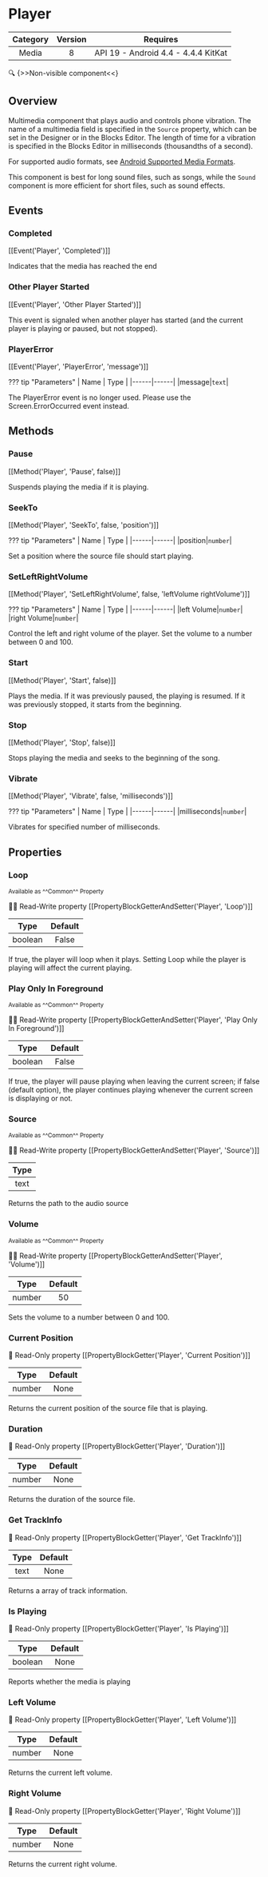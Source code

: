# Player

| Category | Version | Requires |
|:--------:|:-------:|:--------:|
|Media|8|API 19 - Android 4.4 - 4.4.4 KitKat|

:mag: {>>Non-visible component<<}

## Overview

Multimedia component that plays audio and controls phone vibration.  The name of a multimedia field is specified in the `` Source `` property, which can be set in the Designer or in the Blocks Editor.  The length of time for a vibration is specified in the Blocks Editor in milliseconds (thousandths of a second).

For supported audio formats, see <a href="http://developer.android.com/guide/appendix/media-formats.html" target="_blank">Android Supported Media Formats</a>.

This component is best for long sound files, such as songs, while the `` Sound `` component is more efficient for short files, such as sound effects.

## Events

### Completed

[[Event('Player', 'Completed')]]

Indicates that the media has reached the end

### Other Player Started

[[Event('Player', 'Other Player Started')]]

This event is signaled when another player has started (and the current player is playing or paused, but not stopped).

### PlayerError

[[Event('Player', 'PlayerError', 'message')]]

??? tip "Parameters"
    | Name | Type |
    |------|------|
    |message|`text`|


The PlayerError event is no longer used. Please use the Screen.ErrorOccurred event instead.

## Methods

### Pause

[[Method('Player', 'Pause', false)]]

Suspends playing the media if it is playing.

### SeekTo

[[Method('Player', 'SeekTo', false, 'position')]]

??? tip "Parameters"
    | Name | Type |
    |------|------|
    |position|`number`|


Set a position where the source file should start playing.

### SetLeftRightVolume

[[Method('Player', 'SetLeftRightVolume', false, 'leftVolume rightVolume')]]

??? tip "Parameters"
    | Name | Type |
    |------|------|
    |left Volume|`number`|
    |right Volume|`number`|


Control the left and right volume of the player. Set the volume to a number between 0 and 100.

### Start

[[Method('Player', 'Start', false)]]

Plays the media.  If it was previously paused, the playing is resumed.
 If it was previously stopped, it starts from the beginning.

### Stop

[[Method('Player', 'Stop', false)]]

Stops playing the media and seeks to the beginning of the song.

### Vibrate

[[Method('Player', 'Vibrate', false, 'milliseconds')]]

??? tip "Parameters"
    | Name | Type |
    |------|------|
    |milliseconds|`number`|


Vibrates for specified number of milliseconds.

## Properties

### Loop

<small>Available as ^^Common^^ Property</small>

:eyes::pencil: Read-Write property
[[PropertyBlockGetterAndSetter('Player', 'Loop')]]

| Type | Default |
|:----:|:-------:|
|boolean|False|

If true, the player will loop when it plays. Setting Loop while the player is playing will affect the current playing.

### Play Only In Foreground

<small>Available as ^^Common^^ Property</small>

:eyes::pencil: Read-Write property
[[PropertyBlockGetterAndSetter('Player', 'Play Only In Foreground')]]

| Type | Default |
|:----:|:-------:|
|boolean|False|

If true, the player will pause playing when leaving the current screen; if false (default option), the player continues playing whenever the current screen is displaying or not.

### Source

<small>Available as ^^Common^^ Property</small>

:eyes::pencil: Read-Write property
[[PropertyBlockGetterAndSetter('Player', 'Source')]]

| Type |
|:----:|
|text|

Returns the path to the audio source

### Volume

<small>Available as ^^Common^^ Property</small>

:eyes::pencil: Read-Write property
[[PropertyBlockGetterAndSetter('Player', 'Volume')]]

| Type | Default |
|:----:|:-------:|
|number|50|

Sets the volume to a number between 0 and 100.

### Current Position

:eyes: Read-Only property
[[PropertyBlockGetter('Player', 'Current Position')]]

| Type | Default |
|:----:|:-------:|
|number|None|

Returns the current position of the source file that is playing.

### Duration

:eyes: Read-Only property
[[PropertyBlockGetter('Player', 'Duration')]]

| Type | Default |
|:----:|:-------:|
|number|None|

Returns the duration of the source file.

### Get TrackInfo

:eyes: Read-Only property
[[PropertyBlockGetter('Player', 'Get TrackInfo')]]

| Type | Default |
|:----:|:-------:|
|text|None|

Returns a array of track information.

### Is Playing

:eyes: Read-Only property
[[PropertyBlockGetter('Player', 'Is Playing')]]

| Type | Default |
|:----:|:-------:|
|boolean|None|

Reports whether the media is playing

### Left Volume

:eyes: Read-Only property
[[PropertyBlockGetter('Player', 'Left Volume')]]

| Type | Default |
|:----:|:-------:|
|number|None|

Returns the current left volume.

### Right Volume

:eyes: Read-Only property
[[PropertyBlockGetter('Player', 'Right Volume')]]

| Type | Default |
|:----:|:-------:|
|number|None|

Returns the current right volume.